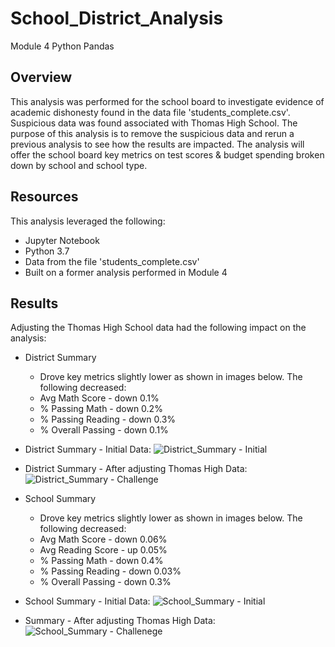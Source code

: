 # School_District_Analysis
Module 4 Python Pandas

## Overview
This analysis was performed for the school board to investigate evidence of academic dishonesty found in the data file 'students_complete.csv'. Suspicious data was found associated with Thomas High School. The purpose of this analysis is to remove the suspicious data and rerun a previous analysis to see how the results are impacted. The analysis will offer the school board key metrics on test scores & budget spending broken down by school and school type. 

## Resources
This analysis leveraged the following:
* Jupyter Notebook
* Python 3.7
* Data from the file 'students_complete.csv'
* Built on a former analysis performed in Module 4

## Results
Adjusting the Thomas High School data had the following impact on the analysis:
* District Summary
  * Drove key metrics slightly lower as shown in images below. The following decreased:
  * Avg Math Score - down 0.1% 
  * % Passing Math - down 0.2%
  * % Passing Reading - down 0.3%
  * % Overall Passing - down 0.1%
  
* District Summary - Initial Data:
![District_Summary - Initial](https://user-images.githubusercontent.com/85259984/132100090-75ed10b2-78b5-4f91-b740-cf02f233d6a6.PNG)
* District Summary - After adjusting Thomas High Data:
![District_Summary - Challenge](https://user-images.githubusercontent.com/85259984/132100092-859e1eef-be5a-42e4-86f0-677099314605.PNG)


* School Summary
  * Drove key metrics slightly lower as shown in images below. The following decreased:
  * Avg Math Score - down 0.06% 
  * Avg Reading Score - up 0.05%
  * % Passing Math - down 0.4%
  * % Passing Reading - down 0.03%
  * % Overall Passing - down 0.3%
  
* School Summary - Initial Data:
![School_Summary - Initial](https://user-images.githubusercontent.com/85259984/132100328-3e4a48db-8696-4711-9ff5-cdf4dceddb35.PNG)
* Summary - After adjusting Thomas High Data:
![School_Summary - Challenege](https://user-images.githubusercontent.com/85259984/132100307-be530254-6037-4a76-915c-e28732690d16.PNG)

